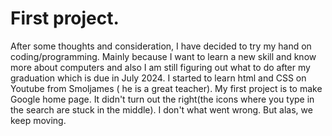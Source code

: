 # First project.
After some thoughts and consideration, I have decided to try my hand on coding/programming. 
Mainly because I want to learn a new skill and know more about computers and also I am still figuring out what to do after my graduation which is due in July 2024.
I started to learn html and CSS on Youtube from Smoljames ( he is a great teacher). My first project is to make Google home page. 
It didn't turn out the right(the icons where you type in the search are stuck in the middle). I don't what went wrong. 
But alas, we keep moving.
